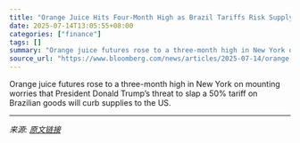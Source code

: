 ```yaml
---
title: "Orange Juice Hits Four-Month High as Brazil Tariffs Risk Supply"
date: 2025-07-14T13:05:55+08:00
categories: ["finance"]
tags: []
summary: "Orange juice futures rose to a three-month high in New York on mounting worries that President Donald Trump’s threat to slap a 50% tariff on Brazilian goods will curb supplies to the US."
source_url: "https://www.bloomberg.com/news/articles/2025-07-14/orange-juice-hits-four-month-high-as-brazil-tariffs-risk-supply"
---
```


Orange juice futures rose to a three-month high in New York on mounting worries that President Donald Trump’s threat to slap a 50% tariff on Brazilian goods will curb supplies to the US.

---

*来源: [原文链接](https://www.bloomberg.com/news/articles/2025-07-14/orange-juice-hits-four-month-high-as-brazil-tariffs-risk-supply)*
